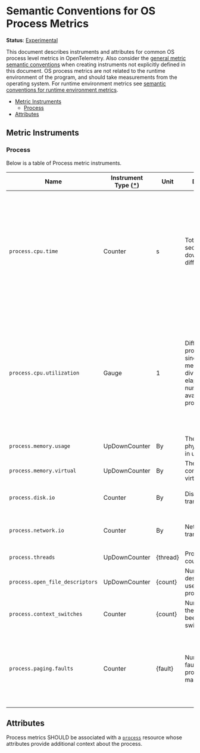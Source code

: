 <!--- Hugo front matter used to generate the website version of this page:
linkTitle: Process
--->

# Semantic Conventions for OS Process Metrics

**Status**: [Experimental][DocumentStatus]

This document describes instruments and attributes for common OS process level
metrics in OpenTelemetry. Also consider the [general metric semantic
conventions](/docs/general/metrics.md#general-metric-semantic-conventions) when creating
instruments not explicitly defined in this document. OS process metrics are
not related to the runtime environment of the program, and should take
measurements from the operating system. For runtime environment metrics see
[semantic conventions for runtime environment
metrics](/docs/runtime/README.md#metrics).

<!-- Re-generate TOC with `markdown-toc --no-first-h1 -i` -->

<!-- toc -->

- [Metric Instruments](#metric-instruments)
  * [Process](#process)
- [Attributes](#attributes)

<!-- tocstop -->

## Metric Instruments

### Process

Below is a table of Process metric instruments.

| Name                            | Instrument Type ([\*](/docs/general/metrics.md#instrument-types)) | Unit      | Description                                                                                                                         | Labels                                                                                                                                                                                          |
|---------------------------------|----------------------------------------------------|-----------|-------------------------------------------------------------------------------------------------------------------------------------|-------------------------------------------------------------------------------------------------------------------------------------------------------------------------------------------------|
| `process.cpu.time`              | Counter                                            | s         | Total CPU seconds broken down by different states.                                                                                  | `state`, if specified, SHOULD be one of: `system`, `user`, `wait`. A process SHOULD be characterized _either_ by data points with no `state` labels, _or only_ data points with `state` labels. |
| `process.cpu.utilization`       | Gauge                                              | 1         | Difference in process.cpu.time since the last measurement, divided by the elapsed time and number of CPUs available to the process. | `state`, if specified, SHOULD be one of: `system`, `user`, `wait`. A process SHOULD be characterized _either_ by data points with no `state` labels, _or only_ data points with `state` labels. |
| `process.memory.usage`          | UpDownCounter                                      | By        | The amount of physical memory in use.                                                                                               |                                                                                                                                                                                                 |
| `process.memory.virtual`        | UpDownCounter                                      | By        | The amount of committed virtual memory.                                                                                             |                                                                                                                                                                                                 |
| `process.disk.io`               | Counter                                            | By        | Disk bytes transferred.                                                                                                             | `direction` SHOULD be one of: `read`, `write`                                                                                                                                                   |
| `process.network.io`            | Counter                                            | By        | Network bytes transferred.                                                                                                          | `direction` SHOULD be one of: `receive`, `transmit`                                                                                                                                             |
| `process.threads`               | UpDownCounter                                      | {thread} | Process threads count.                                                                                                              |                                                                                                                                                                                                 |
| `process.open_file_descriptors` | UpDownCounter                                      | {count}   | Number of file descriptors in use by the process.                                                                                   |                                                                                                                                                                                                 |
| `process.context_switches`      | Counter                                            | {count}   | Number of times the process has been context switched.                                                                              | `type` SHOULD be one of: `involuntary`, `voluntary`                                                                                                                                             |
| `process.paging.faults`         | Counter                                            | {fault}  | Number of page faults the process has made.                                                                                         | `type`, if specified, SHOULD be one of: `major` (for major, or hard, page faults), `minor` (for minor, or soft, page faults).                                                                   |

## Attributes

Process metrics SHOULD be associated with a [`process`](/docs/resource/process.md#process) resource whose attributes provide additional context about the process.

[DocumentStatus]: https://github.com/open-telemetry/opentelemetry-specification/tree/v1.22.0/specification/document-status.md
